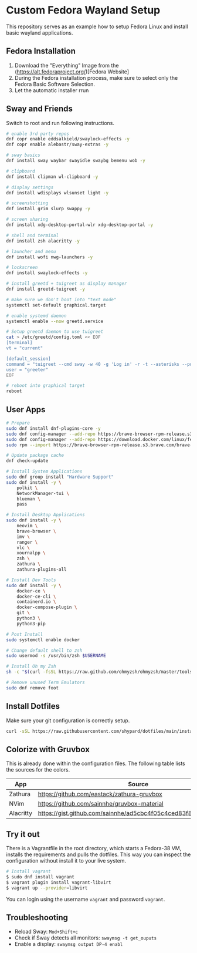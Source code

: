 # Custom Fedora Wayland Setup

This repository serves as an example how to setup Fedora Linux and install basic wayland applications.

## Fedora Installation

1. Download the "Everything" Image from the (https://alt.fedoraproject.org/)[Fedora Website]
2. During the Fedora installation process, make sure to select only the Fedora Basic Software Selection.
3. Let the automatic installer rrun

## Sway and Friends

Switch to root and run following instructions.

```bash
# enable 3rd party repos
dnf copr enable eddsalkield/swaylock-effects -y
dnf copr enable alebastr/sway-extras -y

# sway basics
dnf install sway waybar swayidle swaybg bemenu wob -y

# clipboard
dnf install clipman wl-clipboard -y

# display settings
dnf install wdisplays wlsunset light -y

# screenshotting
dnf install grim slurp swappy -y

# screen sharing
dnf install xdg-desktop-portal-wlr xdg-desktop-portal -y

# shell and terminal
dnf install zsh alacritty -y

# launcher and menu
dnf install wofi nwg-launchers -y

# lockscreen
dnf install swaylock-effects -y

# install greetd + tuigreet as display manager
dnf install greetd-tuigreet -y

# make sure we don't boot into "text mode"
systemctl set-default graphical.target

# enable systemd daemon
systemctl enable --now greetd.service

# Setup greetd daemon to use tuigreet
cat > /etc/greetd/config.toml << EOF
[terminal]
vt = "current"

[default_session]
command = "tuigreet --cmd sway -w 40 -g 'Log in' -r -t --asterisks --power-shutdown 'sudo systemctl poweroff'"
user = "greeter"
EOF

# reboot into graphical target
reboot
```

## User Apps

```bash
# Prepare
sudo dnf install dnf-plugins-core -y
sudo dnf config-manager --add-repo https://brave-browser-rpm-release.s3.brave.com/x86_64
sudo dnf config-manager --add-repo https://download.docker.com/linux/fedora/docker-ce.repo
sudo rpm --import https://brave-browser-rpm-release.s3.brave.com/brave-core.asc

# Update package cache
dnf check-update

# Install System Applications
sudo dnf group install "Hardware Support"
sudo dnf install -y \
    polkit \
    NetworkManager-tui \
    blueman \
    pass

# Install Desktop Applications
sudo dnf install -y \
    neovim \
    brave-browser \
    imv \
    ranger \
    vlc \
    xournalpp \
    zsh \
    zathura \
    zathura-plugins-all

# Install Dev Tools
sudo dnf install -y \
    docker-ce \
    docker-ce-cli \
    containerd.io \
    docker-compose-plugin \
    git \
    python3 \
    python3-pip 

# Post Install
sudo systemctl enable docker

# Change default shell to zsh
sudo usermod -s /usr/bin/zsh $USERNAME

# Install Oh my Zsh
sh -c "$(curl -fsSL https://raw.github.com/ohmyzsh/ohmyzsh/master/tools/install.sh)"

# Remove unused Term Emulators
sudo dnf remove foot
```

## Install Dotfiles

Make sure your git configuration is correctly setup.

```bash
curl -sSL https://raw.githubusercontent.com/shypard/dotfiles/main/install-dotfiles.sh | bash
```

## Colorize with Gruvbox

This is already done within the configuration files. The following table lists the sources for the colors.

| App       | Source                                                           |
| --------- | ---------------------------------------------------------------- |
| Zathura   | https://github.com/eastack/zathura-gruvbox                       |
| NVim      | https://github.com/sainnhe/gruvbox-material                      |
| Alacritty | https://gist.github.com/sainnhe/ad5cbc4f05c4ced83f80e54d9a75d22f |

## Try it out

There is a Vagrantfile in the root directory, which starts a Fedora-38 VM,
installs the requirements and pulls the dotfiles. This way you can inspect the
configuration without install it to your live system.

```bash
# Install vagrant
$ sudo dnf install vagrant
$ vagrant plugin install vagrant-libvirt
$ vagrant up --provider=libvirt
```

You can login using the username `vagrant` and password `vagrant`.

## Troubleshooting

* Reload Sway: `Mod+Shift+c`
* Check if Sway detects all monitors: ``swaymsg -t get_ouputs``
* Enable a display: ``swaymsg output DP-4 enabl``
